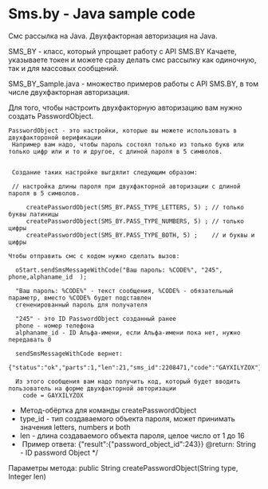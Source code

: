 # Sms.by - Java sample code 

Смс рассылка на Java. Двухфакторная авторизация на Java. 

SMS_BY - класс, который упрощает работу с API SMS.BY 
Качаете, указываете токен и можете сразу делать смс рассылку как одиночную, так и для массовых сообщений. 

SMS_BY_Sample.java - множество примеров работы с API SMS.BY, в том числе двухфакторная авторизация. 

Для того, чтобы настроить двухфакторную авторизацию вам нужно создать PasswordObject. 


    PasswordObject - это настройки, которые вы можете использовать в двухфактороной верификации
     Например вам надо, чтобы пароль состоял только из только букв или только цифр или и то и другое, с длиной пароля в 5 символов.


     Создание таких настройке выгдялит следующим образом:

     // настройка длины пароля при двухфакторной авторизации с длиной пароля в 5 символов.

         createPasswordObject(SMS_BY.PASS_TYPE_LETTERS, 5) ; // только буквы латиницы
         createPasswordObject(SMS_BY.PASS_TYPE_NUMBERS, 5) ; // только цифры
         createPasswordObject(SMS_BY.PASS_TYPE_BOTH, 5) ;    // и буквы и цифры

    Чтобы отправить смс с кодом нужно сделать вызов:

      oStart.sendSmsMessageWithCode("Ваш пароль: %CODE%", "245", phone,alphaname_id  );

      "Ваш пароль: %CODE%" - текст сообщения, %CODE% - обязательный параметр, вместо %CODE% будет подставлен
      сгененированный пароль для получателя

      "245" - это ID PasswordObject созданный ранее
      phone - номер телефона
      alphaname_id - ID Альфа-имени, если Альфа-имени пока нет, нужно передавать 0

      sendSmsMessageWithCode вернет:
        {"status":"ok","parts":1,"len":21,"sms_id":2208471,"code":"GAYXILYZOX"}

      Из этого сообщения вам надо получить код, который будет вводить пользователь на форме двухфакторной авторизации
        code = GAYXILYZOX

   * Метод-обёртка для команды createPasswordObject
   * type_id - тип создаваемого объекта пароля, может принимать значения letters, numbers и both
   * len - длина создаваемого объекта пароля, целое число от 1 до 16
   *  Пример ответа: {"result":{"password_object_id":243}}
      @return: String - ID password Object
   */
 
 Параметры метода: 
 public String createPasswordObject(String type, Integer len)

